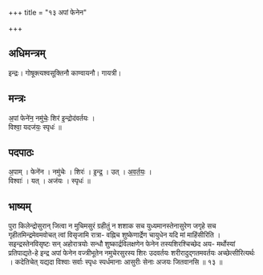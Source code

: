 +++
title = "१३ अपां फेनेन"

+++
## अधिमन्त्रम्
इन्द्रः। गोषूक्त्यश्वसूक्तिनौ काण्वायनौ। गायत्री।

## मन्त्रः
अ॒पां फेने॑न॒ नमु॑चेः॒ शिर॑ इ॒न्द्रोद॑वर्तयः ।  
विश्वा॒ यदज॑यः॒ स्पृधः॑ ॥

## पदपाठः
अ॒पाम् । फेने॑न । नमु॑चेः । शिरः॑ । इ॒न्द्र॒ । उत् । अ॒व॒र्त॒यः॒ ।  
विश्वाः॑ । यत् । अज॑यः । स्पृधः॑ ॥

## भाष्यम्
पुरा किलेन्द्रोसुरान् जित्वा न मुचिमसुरं ग्रहीतुं न शशाक सच युध्यमानस्तेनासुरेण जगृहे सच गृहीतमिन्द्रमेवमवोचत् त्वां विसृजामि रात्रा- वह्निच शुष्केणार्द्रेण चायुधेन यदि मां माहिंसीरिति । सइन्द्रस्तेनविसृष्टः सन् अहोरात्रयोः सन्धौ शुष्कार्द्रविलक्षणेन फेनेन तस्यशिरश्चिच्छेद अय- मर्थोस्यां प्रतिपाद्यते-हे इन्द्र अपां फेनेन वज्त्रीभूतेन नमुचेरसुरस्य शिरः उदवर्तयः शरीरादुद्गतमवर्तयः अच्छेत्सीरित्यर्थः । कदेतिचेत् यद्यदा विश्वाः सर्वाः स्पृधः स्पर्धमानाः आसुरीः सेनाः अजयः जितवानसि ॥ १३ ॥